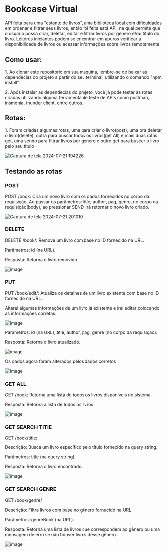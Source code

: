 <h1>Bookcase Virtual</h1>
<p>API feita para uma "estante de livros", uma biblioteca local com dificuldades em ordenar e filtrar seus livros, então foi feita está API, na qual permite que o usuario possa criar, deletar, editar e filtrar livros por genero e/ou titulo do livro. Leitores iniciantes podem se encontrar em apuros verificar a disponibilidade de livros ou acessar informações sobre livros remotamente</p>

<h2>Como usar:</h2>
<p>1. Ao clonar este repositorio em sua maquina, lembre-se de baixar as dependecias do projeto a partir do seu terminal, utilizando o comando "npm install".</p>
<p>2. Após instalar as dependecias do projeto, você já pode testar as rotas criadas utilizando alguma ferramenta de teste de APIs como postman, insmonia, thunder client, entre outros.</p>

<h2>Rotas:</h2>
<p>1. Foram criadas algumas rotas, uma para criar o livro(post), uma pra deletar o livro(delete), outra para buscar todos os livros(get All) e mais duas rotas get, uma sendo para filtrar livros por genero e outro get para buscar o livro pelo seu titulo<p>
  
![Captura de tela 2024-07-21 194226](https://github.com/user-attachments/assets/73de0257-982c-46aa-8066-9a550b48bcc8)

<h2>Testando as rotas</h2>
<h3>POST</h3>
POST /book: Cria um novo livro com os dados fornecidos no corpo da requisição.
Ao passar os parâmetros: title, author, pag, genre, no corpo da requisição(body), ao pressionar SEND, irá retornar o novo livro criado.

![Captura de tela 2024-07-21 201010](https://github.com/user-attachments/assets/a89e1705-3ee1-462e-a19c-91a56d03e162)

<h3>DELETE</h3>
<p>DELETE /book/: Remove um livro com base no ID fornecido na URL.</p>
<p>Parâmetros: id (na URL).</p>
<p>Resposta: Retorna o livro removido.</p>

![image](https://github.com/user-attachments/assets/1f8c875e-23c3-448e-835d-8cecd605d216)

<h3>PUT</h3>
<p>PUT /book/edit/: Atualiza os detalhes de um livro existente com base no ID fornecido na URL.</p>
<p>Alterei algumas informações de um livro já existente e irei editar colocando as informações corretas.</p>

![image](https://github.com/user-attachments/assets/d0a4ad41-539c-46d4-ae5a-3ec420828965)

<p>Parâmetros: id (na URL), title, author, pag, genre (no corpo da requisição).</p>
<p>Resposta: Retorna o livro atualizado.</p>

![image](https://github.com/user-attachments/assets/1c8f5838-532e-48d1-bae0-43a7b74084da)

<p>Os dados agora foram alterados pelos dados corretos</p>

![image](https://github.com/user-attachments/assets/82eda587-d2b7-463e-bc67-30652b6ff0d6)

<h3>GET ALL</h3>
<p>GET /book: Retorna uma lista de todos os livros disponíveis no sistema.</p>
<p>Resposta: Retorna a lista de todos os livros.</p>

![image](https://github.com/user-attachments/assets/c3f063e0-ae8b-4341-afcf-2da68cbd40dd)

<h3>GET SEARCH TITlE</h3>
<p>GET /book/title:</p>

<p>Descrição: Busca um livro específico pelo título fornecido na query string.</p>
<p>Parâmetros: title (na query string).</p>
<p>Resposta: Retorna o livro encontrado.</p>

![image](https://github.com/user-attachments/assets/3bddcf4b-d856-4b5d-a3fd-585fc7a6d9b0)

<h3>GET SEARCH GENRE</h3>
<p>GET /book/genre/</p>

<p>Descrição: Filtra livros com base no gênero fornecido na URL.</p>
<p>Parâmetros: genreBook (na URL).</p>
<p>Resposta: Retorna uma lista de livros que correspondem ao gênero ou uma mensagem de erro se não houver livros desse gênero.</p>

![image](https://github.com/user-attachments/assets/942d6aa0-161e-42a5-94e8-0857812c0b34)